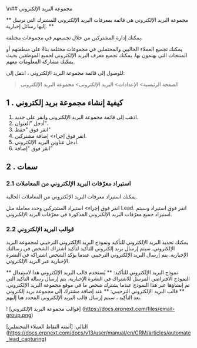 \n## مجموعة البريد الإلكتروني

** مجموعة البريد الإلكتروني هي قائمة بمعرفات البريد الإلكتروني للمشترك التي ترسل إليها رسائل إخبارية. **

يمكنك إدارة المشتركين من خلال تجميعهم في مجموعات مختلفة.

يمكنك تجميع العملاء الحاليين والمحتملين في مجموعات مختلفة بناءً على منطقتهم أو المنتجات التي يهتمون بها. يمكنك تجميع معرف البريد الإلكتروني لجميع الموظفين بحيث يمكنك مشاركة المعلومات معهم.

للوصول إلى قائمة مجموعة البريد الإلكتروني ، انتقل إلى:

> الصفحة الرئيسية> الإعدادات> البريد الإلكتروني> مجموعة البريد الإلكتروني

## 1 \. كيفية إنشاء مجموعة بريد إلكتروني

1. اذهب إلى قائمة مجموعة البريد الإلكتروني وانقر على جديد.
2. أدخل "العنوان".
3. انقر فوق "حفظ"
4. انقر فوق إجراء> إضافة مشتركين.
5. أدخل عناوين البريد الإلكتروني.
6. انقر فوق "إضافة"

## 2 \. سمات

### 2.1 استيراد معرّفات البريد الإلكتروني من المعاملات

يمكنك استيراد معرفات البريد الإلكتروني من المعاملات الحالية.

انقر فوق إجراء> استيراد المشتركين وحدد معاملة مثل Lead. انقر فوق استيراد وسيتم استيراد جميع معرّفات البريد الإلكتروني المذكورة في معرّفات البريد الإلكتروني.

### 2.2 قوالب البريد الإلكتروني

يمكنك تحديد البريد الإلكتروني للتأكيد ونموذج البريد الإلكتروني الترحيبي لمجموعة البريد الإلكتروني. سيتم إرسال بريد إلكتروني للتأكيد لتأكيد اشتراك الشخص في رسالتك الإخبارية. يتم إرسال البريد الإلكتروني الترحيبي عندما يؤكد الشخص اشتراكه في النشرة الإخبارية عبر البريد الإلكتروني.

** نموذج البريد الإلكتروني للتأكيد: ** يُستخدم قالب البريد الإلكتروني هذا لاستبدال النموذج الافتراضي المرسل للاشتراك في النشرة الإخبارية. يتم إرسال رسالة التأكيد التي تم إنشاؤها عبر هذا النموذج عندما يشترك شخص ما في موقع مجموعة البريد الإلكتروني. ** قالب البريد الإلكتروني الترحيبي: ** عند إضافة مشترك إلى مجموعة بريد إلكتروني بعد التأكيد ، سيتم إرسال قالب البريد الإلكتروني المحدد هنا إليهم.

! [قوالب مجموعة البريد الإلكتروني] (https://docs.erpnext.com/files/email-group.png)

التالي: [أتمتة التقاط العملاء المحتملين] (https://docs.erpnext.com/docs/v13/user/manual/en/CRM/articles/automate_lead_capturing)